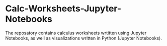 # Calc-Worksheets-Jupyter-Notebooks
The reposatory contains calculus worksheets wrtitten using Jupyter Notebooks, as well as visualizations written in Python (Jupyter Notebooks).
